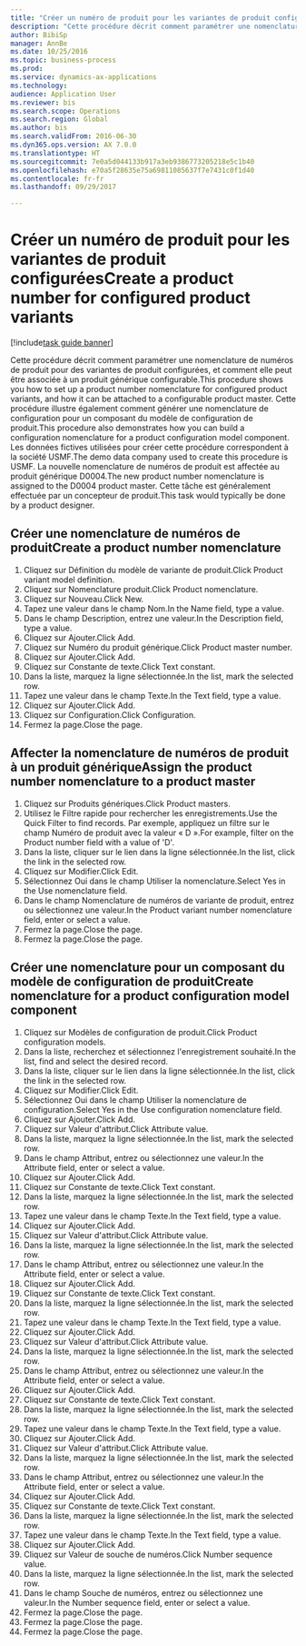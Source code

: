 ```yaml
--- 
title: "Créer un numéro de produit pour les variantes de produit configurées"
description: "Cette procédure décrit comment paramétrer une nomenclature de numéros de produit pour des variantes de produit configurées, et comment elle peut être associée à un produit générique configurable."
author: BibiSp
manager: AnnBe
ms.date: 10/25/2016
ms.topic: business-process
ms.prod: 
ms.service: dynamics-ax-applications
ms.technology: 
audience: Application User
ms.reviewer: bis
ms.search.scope: Operations
ms.search.region: Global
ms.author: bis
ms.search.validFrom: 2016-06-30
ms.dyn365.ops.version: AX 7.0.0
ms.translationtype: HT
ms.sourcegitcommit: 7e0a5d044133b917a3eb9386773205218e5c1b40
ms.openlocfilehash: e70a5f28635e75a69811085637f7e7431c0f1d40
ms.contentlocale: fr-fr
ms.lasthandoff: 09/29/2017

---
```

# <a name="create-a-product-number-for-configured-product-variants"></a><span data-ttu-id="d3089-103">Créer un numéro de produit pour les variantes de produit configurées</span><span class="sxs-lookup"><span data-stu-id="d3089-103">Create a product number for configured product variants</span></span>

[!include[task guide banner](../../includes/task-guide-banner.md)]

<span data-ttu-id="d3089-104">Cette procédure décrit comment paramétrer une nomenclature de numéros de produit pour des variantes de produit configurées, et comment elle peut être associée à un produit générique configurable.</span><span class="sxs-lookup"><span data-stu-id="d3089-104">This procedure shows you how to set up a product number nomenclature for configured product variants, and how it can be attached to a configurable product master.</span></span> <span data-ttu-id="d3089-105">Cette procédure illustre également comment générer une nomenclature de configuration pour un composant du modèle de configuration de produit.</span><span class="sxs-lookup"><span data-stu-id="d3089-105">This procedure also demonstrates how you can build a configuration nomenclature for a product configuration model component.</span></span> <span data-ttu-id="d3089-106">Les données fictives utilisées pour créer cette procédure correspondent à la société USMF.</span><span class="sxs-lookup"><span data-stu-id="d3089-106">The demo data company used to create this procedure is USMF.</span></span> <span data-ttu-id="d3089-107">La nouvelle nomenclature de numéros de produit est affectée au produit générique D0004.</span><span class="sxs-lookup"><span data-stu-id="d3089-107">The new product number nomenclature is assigned to the D0004 product master.</span></span> <span data-ttu-id="d3089-108">Cette tâche est généralement effectuée par un concepteur de produit.</span><span class="sxs-lookup"><span data-stu-id="d3089-108">This task would typically be done by a product designer.</span></span>


## <a name="create-a-product-number-nomenclature"></a><span data-ttu-id="d3089-109">Créer une nomenclature de numéros de produit</span><span class="sxs-lookup"><span data-stu-id="d3089-109">Create a product number nomenclature</span></span>
1. <span data-ttu-id="d3089-110">Cliquez sur Définition du modèle de variante de produit.</span><span class="sxs-lookup"><span data-stu-id="d3089-110">Click Product variant model definition.</span></span>
2. <span data-ttu-id="d3089-111">Cliquez sur Nomenclature produit.</span><span class="sxs-lookup"><span data-stu-id="d3089-111">Click Product nomenclature.</span></span>
3. <span data-ttu-id="d3089-112">Cliquez sur Nouveau.</span><span class="sxs-lookup"><span data-stu-id="d3089-112">Click New.</span></span>
4. <span data-ttu-id="d3089-113">Tapez une valeur dans le champ Nom.</span><span class="sxs-lookup"><span data-stu-id="d3089-113">In the Name field, type a value.</span></span>
5. <span data-ttu-id="d3089-114">Dans le champ Description, entrez une valeur.</span><span class="sxs-lookup"><span data-stu-id="d3089-114">In the Description field, type a value.</span></span>
6. <span data-ttu-id="d3089-115">Cliquez sur Ajouter.</span><span class="sxs-lookup"><span data-stu-id="d3089-115">Click Add.</span></span>
7. <span data-ttu-id="d3089-116">Cliquez sur Numéro du produit générique.</span><span class="sxs-lookup"><span data-stu-id="d3089-116">Click Product master number.</span></span>
8. <span data-ttu-id="d3089-117">Cliquez sur Ajouter.</span><span class="sxs-lookup"><span data-stu-id="d3089-117">Click Add.</span></span>
9. <span data-ttu-id="d3089-118">Cliquez sur Constante de texte.</span><span class="sxs-lookup"><span data-stu-id="d3089-118">Click Text constant.</span></span>
10. <span data-ttu-id="d3089-119">Dans la liste, marquez la ligne sélectionnée.</span><span class="sxs-lookup"><span data-stu-id="d3089-119">In the list, mark the selected row.</span></span>
11. <span data-ttu-id="d3089-120">Tapez une valeur dans le champ Texte.</span><span class="sxs-lookup"><span data-stu-id="d3089-120">In the Text field, type a value.</span></span>
12. <span data-ttu-id="d3089-121">Cliquez sur Ajouter.</span><span class="sxs-lookup"><span data-stu-id="d3089-121">Click Add.</span></span>
13. <span data-ttu-id="d3089-122">Cliquez sur Configuration.</span><span class="sxs-lookup"><span data-stu-id="d3089-122">Click Configuration.</span></span>
14. <span data-ttu-id="d3089-123">Fermez la page.</span><span class="sxs-lookup"><span data-stu-id="d3089-123">Close the page.</span></span>

## <a name="assign-the-product-number-nomenclature-to-a-product-master"></a><span data-ttu-id="d3089-124">Affecter la nomenclature de numéros de produit à un produit générique</span><span class="sxs-lookup"><span data-stu-id="d3089-124">Assign the product number nomenclature to a product master</span></span>
1. <span data-ttu-id="d3089-125">Cliquez sur Produits génériques.</span><span class="sxs-lookup"><span data-stu-id="d3089-125">Click Product masters.</span></span>
2. <span data-ttu-id="d3089-126">Utilisez le Filtre rapide pour rechercher les enregistrements.</span><span class="sxs-lookup"><span data-stu-id="d3089-126">Use the Quick Filter to find records.</span></span> <span data-ttu-id="d3089-127">Par exemple, appliquez un filtre sur le champ Numéro de produit avec la valeur « D ».</span><span class="sxs-lookup"><span data-stu-id="d3089-127">For example, filter on the Product number field with a value of 'D'.</span></span>
3. <span data-ttu-id="d3089-128">Dans la liste, cliquer sur le lien dans la ligne sélectionnée.</span><span class="sxs-lookup"><span data-stu-id="d3089-128">In the list, click the link in the selected row.</span></span>
4. <span data-ttu-id="d3089-129">Cliquez sur Modifier.</span><span class="sxs-lookup"><span data-stu-id="d3089-129">Click Edit.</span></span>
5. <span data-ttu-id="d3089-130">Sélectionnez Oui dans le champ Utiliser la nomenclature.</span><span class="sxs-lookup"><span data-stu-id="d3089-130">Select Yes in the Use nomenclature field.</span></span>
6. <span data-ttu-id="d3089-131">Dans le champ Nomenclature de numéros de variante de produit, entrez ou sélectionnez une valeur.</span><span class="sxs-lookup"><span data-stu-id="d3089-131">In the Product variant number nomenclature field, enter or select a value.</span></span>
7. <span data-ttu-id="d3089-132">Fermez la page.</span><span class="sxs-lookup"><span data-stu-id="d3089-132">Close the page.</span></span>
8. <span data-ttu-id="d3089-133">Fermez la page.</span><span class="sxs-lookup"><span data-stu-id="d3089-133">Close the page.</span></span>

## <a name="create-nomenclature-for-a-product-configuration-model-component"></a><span data-ttu-id="d3089-134">Créer une nomenclature pour un composant du modèle de configuration de produit</span><span class="sxs-lookup"><span data-stu-id="d3089-134">Create nomenclature for a product configuration model component</span></span>
1. <span data-ttu-id="d3089-135">Cliquez sur Modèles de configuration de produit.</span><span class="sxs-lookup"><span data-stu-id="d3089-135">Click Product configuration models.</span></span>
2. <span data-ttu-id="d3089-136">Dans la liste, recherchez et sélectionnez l'enregistrement souhaité.</span><span class="sxs-lookup"><span data-stu-id="d3089-136">In the list, find and select the desired record.</span></span>
3. <span data-ttu-id="d3089-137">Dans la liste, cliquer sur le lien dans la ligne sélectionnée.</span><span class="sxs-lookup"><span data-stu-id="d3089-137">In the list, click the link in the selected row.</span></span>
4. <span data-ttu-id="d3089-138">Cliquez sur Modifier.</span><span class="sxs-lookup"><span data-stu-id="d3089-138">Click Edit.</span></span>
5. <span data-ttu-id="d3089-139">Sélectionnez Oui dans le champ Utiliser la nomenclature de configuration.</span><span class="sxs-lookup"><span data-stu-id="d3089-139">Select Yes in the Use configuration nomenclature field.</span></span>
6. <span data-ttu-id="d3089-140">Cliquez sur Ajouter.</span><span class="sxs-lookup"><span data-stu-id="d3089-140">Click Add.</span></span>
7. <span data-ttu-id="d3089-141">Cliquez sur Valeur d'attribut.</span><span class="sxs-lookup"><span data-stu-id="d3089-141">Click Attribute value.</span></span>
8. <span data-ttu-id="d3089-142">Dans la liste, marquez la ligne sélectionnée.</span><span class="sxs-lookup"><span data-stu-id="d3089-142">In the list, mark the selected row.</span></span>
9. <span data-ttu-id="d3089-143">Dans le champ Attribut, entrez ou sélectionnez une valeur.</span><span class="sxs-lookup"><span data-stu-id="d3089-143">In the Attribute field, enter or select a value.</span></span>
10. <span data-ttu-id="d3089-144">Cliquez sur Ajouter.</span><span class="sxs-lookup"><span data-stu-id="d3089-144">Click Add.</span></span>
11. <span data-ttu-id="d3089-145">Cliquez sur Constante de texte.</span><span class="sxs-lookup"><span data-stu-id="d3089-145">Click Text constant.</span></span>
12. <span data-ttu-id="d3089-146">Dans la liste, marquez la ligne sélectionnée.</span><span class="sxs-lookup"><span data-stu-id="d3089-146">In the list, mark the selected row.</span></span>
13. <span data-ttu-id="d3089-147">Tapez une valeur dans le champ Texte.</span><span class="sxs-lookup"><span data-stu-id="d3089-147">In the Text field, type a value.</span></span>
14. <span data-ttu-id="d3089-148">Cliquez sur Ajouter.</span><span class="sxs-lookup"><span data-stu-id="d3089-148">Click Add.</span></span>
15. <span data-ttu-id="d3089-149">Cliquez sur Valeur d'attribut.</span><span class="sxs-lookup"><span data-stu-id="d3089-149">Click Attribute value.</span></span>
16. <span data-ttu-id="d3089-150">Dans la liste, marquez la ligne sélectionnée.</span><span class="sxs-lookup"><span data-stu-id="d3089-150">In the list, mark the selected row.</span></span>
17. <span data-ttu-id="d3089-151">Dans le champ Attribut, entrez ou sélectionnez une valeur.</span><span class="sxs-lookup"><span data-stu-id="d3089-151">In the Attribute field, enter or select a value.</span></span>
18. <span data-ttu-id="d3089-152">Cliquez sur Ajouter.</span><span class="sxs-lookup"><span data-stu-id="d3089-152">Click Add.</span></span>
19. <span data-ttu-id="d3089-153">Cliquez sur Constante de texte.</span><span class="sxs-lookup"><span data-stu-id="d3089-153">Click Text constant.</span></span>
20. <span data-ttu-id="d3089-154">Dans la liste, marquez la ligne sélectionnée.</span><span class="sxs-lookup"><span data-stu-id="d3089-154">In the list, mark the selected row.</span></span>
21. <span data-ttu-id="d3089-155">Tapez une valeur dans le champ Texte.</span><span class="sxs-lookup"><span data-stu-id="d3089-155">In the Text field, type a value.</span></span>
22. <span data-ttu-id="d3089-156">Cliquez sur Ajouter.</span><span class="sxs-lookup"><span data-stu-id="d3089-156">Click Add.</span></span>
23. <span data-ttu-id="d3089-157">Cliquez sur Valeur d'attribut.</span><span class="sxs-lookup"><span data-stu-id="d3089-157">Click Attribute value.</span></span>
24. <span data-ttu-id="d3089-158">Dans la liste, marquez la ligne sélectionnée.</span><span class="sxs-lookup"><span data-stu-id="d3089-158">In the list, mark the selected row.</span></span>
25. <span data-ttu-id="d3089-159">Dans le champ Attribut, entrez ou sélectionnez une valeur.</span><span class="sxs-lookup"><span data-stu-id="d3089-159">In the Attribute field, enter or select a value.</span></span>
26. <span data-ttu-id="d3089-160">Cliquez sur Ajouter.</span><span class="sxs-lookup"><span data-stu-id="d3089-160">Click Add.</span></span>
27. <span data-ttu-id="d3089-161">Cliquez sur Constante de texte.</span><span class="sxs-lookup"><span data-stu-id="d3089-161">Click Text constant.</span></span>
28. <span data-ttu-id="d3089-162">Dans la liste, marquez la ligne sélectionnée.</span><span class="sxs-lookup"><span data-stu-id="d3089-162">In the list, mark the selected row.</span></span>
29. <span data-ttu-id="d3089-163">Tapez une valeur dans le champ Texte.</span><span class="sxs-lookup"><span data-stu-id="d3089-163">In the Text field, type a value.</span></span>
30. <span data-ttu-id="d3089-164">Cliquez sur Ajouter.</span><span class="sxs-lookup"><span data-stu-id="d3089-164">Click Add.</span></span>
31. <span data-ttu-id="d3089-165">Cliquez sur Valeur d'attribut.</span><span class="sxs-lookup"><span data-stu-id="d3089-165">Click Attribute value.</span></span>
32. <span data-ttu-id="d3089-166">Dans la liste, marquez la ligne sélectionnée.</span><span class="sxs-lookup"><span data-stu-id="d3089-166">In the list, mark the selected row.</span></span>
33. <span data-ttu-id="d3089-167">Dans le champ Attribut, entrez ou sélectionnez une valeur.</span><span class="sxs-lookup"><span data-stu-id="d3089-167">In the Attribute field, enter or select a value.</span></span>
34. <span data-ttu-id="d3089-168">Cliquez sur Ajouter.</span><span class="sxs-lookup"><span data-stu-id="d3089-168">Click Add.</span></span>
35. <span data-ttu-id="d3089-169">Cliquez sur Constante de texte.</span><span class="sxs-lookup"><span data-stu-id="d3089-169">Click Text constant.</span></span>
36. <span data-ttu-id="d3089-170">Dans la liste, marquez la ligne sélectionnée.</span><span class="sxs-lookup"><span data-stu-id="d3089-170">In the list, mark the selected row.</span></span>
37. <span data-ttu-id="d3089-171">Tapez une valeur dans le champ Texte.</span><span class="sxs-lookup"><span data-stu-id="d3089-171">In the Text field, type a value.</span></span>
38. <span data-ttu-id="d3089-172">Cliquez sur Ajouter.</span><span class="sxs-lookup"><span data-stu-id="d3089-172">Click Add.</span></span>
39. <span data-ttu-id="d3089-173">Cliquez sur Valeur de souche de numéros.</span><span class="sxs-lookup"><span data-stu-id="d3089-173">Click Number sequence value.</span></span>
40. <span data-ttu-id="d3089-174">Dans la liste, marquez la ligne sélectionnée.</span><span class="sxs-lookup"><span data-stu-id="d3089-174">In the list, mark the selected row.</span></span>
41. <span data-ttu-id="d3089-175">Dans le champ Souche de numéros, entrez ou sélectionnez une valeur.</span><span class="sxs-lookup"><span data-stu-id="d3089-175">In the Number sequence field, enter or select a value.</span></span>
42. <span data-ttu-id="d3089-176">Fermez la page.</span><span class="sxs-lookup"><span data-stu-id="d3089-176">Close the page.</span></span>
43. <span data-ttu-id="d3089-177">Fermez la page.</span><span class="sxs-lookup"><span data-stu-id="d3089-177">Close the page.</span></span>
44. <span data-ttu-id="d3089-178">Fermez la page.</span><span class="sxs-lookup"><span data-stu-id="d3089-178">Close the page.</span></span>


